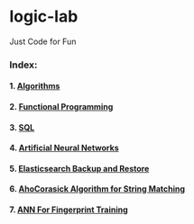 # logic-lab
Just Code for Fun

### Index:
#### 1. [Algorithms](https://github.com/shams-sam/logic-lab/tree/master/Algorithms)
#### 2. [Functional Programming](https://github.com/shams-sam/logic-lab/tree/master/FunctionalProgramming)
#### 3. [SQL](https://github.com/shams-sam/logic-lab/tree/master/SQL)
#### 4. [Artificial Neural Networks](https://github.com/shams-sam/logic-lab/tree/master/ANN)
#### 5. [Elasticsearch Backup and Restore](https://github.com/shams-sam/logic-lab/tree/master/ElasticsearchBackupAndRestore)
#### 6. [AhoCorasick Algorithm for String Matching](https://github.com/shams-sam/logic-lab/tree/master/AhoCorasick)
#### 7. [ANN For Fingerprint Training](https://github.com/shams-sam/logic-lab/tree/master/ANNForFingerprint)

